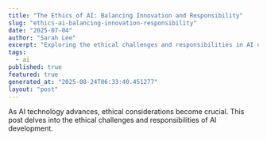 ```yaml
---
title: "The Ethics of AI: Balancing Innovation and Responsibility"
slug: "ethics-ai-balancing-innovation-responsibility"
date: "2025-07-04"
author: "Sarah Lee"
excerpt: "Exploring the ethical challenges and responsibilities in AI development."
tags:
  - ai
published: true
featured: true
generated_at: "2025-08-24T06:33:40.451277"
layout: "post"
---
```


As AI technology advances, ethical considerations become crucial. This post delves into the ethical challenges and responsibilities of AI development.